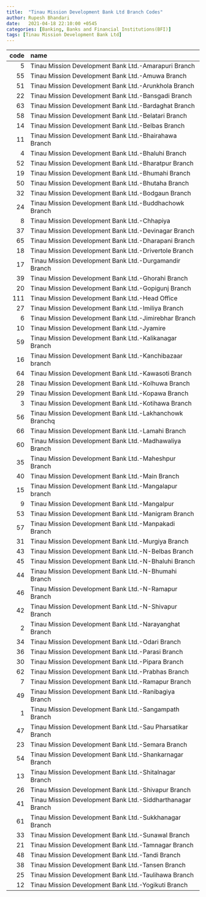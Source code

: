 ```yaml
---
title:  "Tinau Mission Development Bank Ltd Branch Codes"
author: Rupesh Bhandari
date:   2021-04-18 22:10:00 +0545
categories: [Banking, Banks and Financial Institutions(BFI)]
tags: [Tinau Mission Development Bank Ltd]
---
```


|   code | name                                                       |
|-------:|:-----------------------------------------------------------|
|      5 | Tinau Mission Development Bank Ltd.-Amarapuri Branch       |
|     55 | Tinau Mission Development Bank Ltd.-Amuwa Branch           |
|     51 | Tinau Mission Development Bank Ltd.-Arunkhola Branch       |
|     22 | Tinau Mission Development Bank Ltd.-Bansgadi Branch        |
|     63 | Tinau Mission Development Bank Ltd.-Bardaghat Branch       |
|     58 | Tinau Mission Development Bank Ltd.-Belatari Branch        |
|     14 | Tinau Mission Development Bank Ltd.-Belbas Branch          |
|     11 | Tinau Mission Development Bank Ltd.-Bhairahawa Branch      |
|      4 | Tinau Mission Development Bank Ltd.-Bhaluhi Branch         |
|     52 | Tinau Mission Development Bank Ltd.-Bharatpur Branch       |
|     19 | Tinau Mission Development Bank Ltd.-Bhumahi Branch         |
|     50 | Tinau Mission Development Bank Ltd.-Bhutaha Branch         |
|     32 | Tinau Mission Development Bank Ltd.-Bodgaun Branch         |
|     24 | Tinau Mission Development Bank Ltd.-Buddhachowk Branch     |
|      8 | Tinau Mission Development Bank Ltd.-Chhapiya               |
|     37 | Tinau Mission Development Bank Ltd.-Devinagar Branch       |
|     65 | Tinau Mission Development Bank Ltd.-Dharapani Branch       |
|     18 | Tinau Mission Development Bank Ltd.-Drivertole Branch      |
|     17 | Tinau Mission Development Bank Ltd.-Durgamandir Branch     |
|     39 | Tinau Mission Development Bank Ltd.-Ghorahi Branch         |
|     20 | Tinau Mission Development Bank Ltd.-Gopigunj Branch        |
|    111 | Tinau Mission Development Bank Ltd.-Head Office            |
|     27 | Tinau Mission Development Bank Ltd.-Imiliya Branch         |
|      6 | Tinau Mission Development Bank Ltd.-Jimirebhar Branch      |
|     10 | Tinau Mission Development Bank Ltd.-Jyamire                |
|     59 | Tinau Mission Development Bank Ltd.-Kalikanagar Branch     |
|     16 | Tinau Mission Development Bank Ltd.-Kanchibazaar branch    |
|     64 | Tinau Mission Development Bank Ltd.-Kawasoti Branch        |
|     28 | Tinau Mission Development Bank Ltd.-Kolhuwa Branch         |
|     29 | Tinau Mission Development Bank Ltd.-Kopawa Branch          |
|      3 | Tinau Mission Development Bank Ltd.-Kotihawa Branch        |
|     56 | Tinau Mission Development Bank Ltd.-Lakhanchowk Branchq    |
|     66 | Tinau Mission Development Bank Ltd.-Lamahi Branch          |
|     60 | Tinau Mission Development Bank Ltd.-Madhawaliya Branch     |
|     35 | Tinau Mission Development Bank Ltd.-Maheshpur Branch       |
|     40 | Tinau Mission Development Bank Ltd.-Main Branch            |
|     15 | Tinau Mission Development Bank Ltd.-Mangalapur branch      |
|      9 | Tinau Mission Development Bank Ltd.-Mangalpur              |
|     53 | Tinau Mission Development Bank Ltd.-Manigram Branch        |
|     57 | Tinau Mission Development Bank Ltd.-Manpakadi Branch       |
|     31 | Tinau Mission Development Bank Ltd.-Murgiya Branch         |
|     43 | Tinau Mission Development Bank Ltd.-N-Belbas Branch        |
|     45 | Tinau Mission Development Bank Ltd.-N-Bhaluhi Branch       |
|     44 | Tinau Mission Development Bank Ltd.-N-Bhumahi Branch       |
|     46 | Tinau Mission Development Bank Ltd.-N-Ramapur Branch       |
|     42 | Tinau Mission Development Bank Ltd.-N-Shivapur Branch      |
|      2 | Tinau Mission Development Bank Ltd.-Narayanghat Branch     |
|     34 | Tinau Mission Development Bank Ltd.-Odari Branch           |
|     36 | Tinau Mission Development Bank Ltd.-Parasi Branch          |
|     30 | Tinau Mission Development Bank Ltd.-Pipara Branch          |
|     62 | Tinau Mission Development Bank Ltd.-Prabhas Branch         |
|      7 | Tinau Mission Development Bank Ltd.-Ramapur Branch         |
|     49 | Tinau Mission Development Bank Ltd.-Ranibagiya Branch      |
|      1 | Tinau Mission Development Bank Ltd.-Sangampath Branch      |
|     47 | Tinau Mission Development Bank Ltd.-Sau Pharsatikar Branch |
|     23 | Tinau Mission Development Bank Ltd.-Semara Branch          |
|     54 | Tinau Mission Development Bank Ltd.-Shankarnagar Branch    |
|     13 | Tinau Mission Development Bank Ltd.-Shitalnagar Branch     |
|     26 | Tinau Mission Development Bank Ltd.-Shivapur Branch        |
|     41 | Tinau Mission Development Bank Ltd.-Siddharthanagar Branch |
|     61 | Tinau Mission Development Bank Ltd.-Sukkhanagar Branch     |
|     33 | Tinau Mission Development Bank Ltd.-Sunawal Branch         |
|     21 | Tinau Mission Development Bank Ltd.-Tamnagar Branch        |
|     48 | Tinau Mission Development Bank Ltd.-Tandi Branch           |
|     38 | Tinau Mission Development Bank Ltd.-Tansen Branch          |
|     25 | Tinau Mission Development Bank Ltd.-Taulihawa Branch       |
|     12 | Tinau Mission Development Bank Ltd.-Yogikuti Branch        |